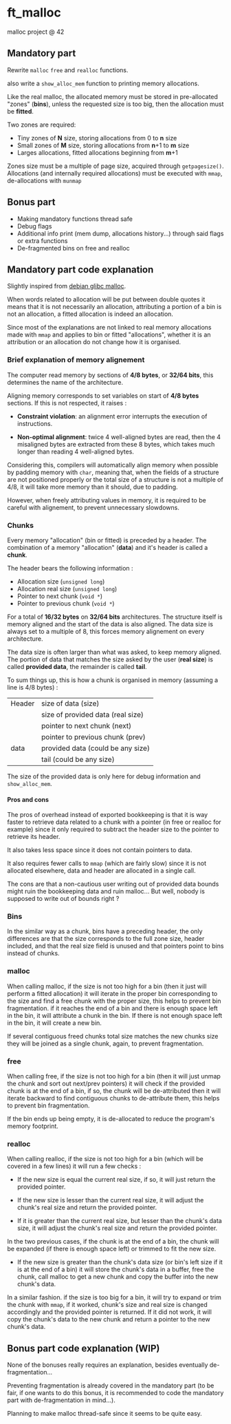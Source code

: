 # ft_malloc
malloc project @ 42

## Mandatory part
Rewrite `malloc` `free` and `realloc` functions.

also write a `show_alloc_mem` function to printing memory allocations.

Like the real malloc, the allocated memory must be stored in pre-allocated
"zones" (**bins**), unless the requested size is too big, then the allocation must
be **fitted**.

Two zones are required:
- Tiny zones of **N** size, storing allocations from 0 to **n** size
- Small zones of **M** size, storing allocations from **n**+1 to **m** size
- Larges allocations, fitted allocations beginning from **m**+1

Zones size must be a multiple of page size, acquired through `getpagesize()`.
Allocations (and internally required allocations) must be executed with `mmap`,
de-allocations with `munmap`

## Bonus part
- Making mandatory functions thread safe
- Debug flags
- Additional info print (mem dump, allocations history...) through said flags or extra functions
- De-fragmented bins on free and realloc

## Mandatory part code explanation
Slightly inspired from [debian glibc malloc](https://sources.debian.org/src/glibc/2.28-10/malloc/malloc.c/).

When words related to allocation will be put between double quotes
it means that it is not necessarily an allocation, attributing a portion
of a bin is not an allocation, a fitted allocation is indeed an allocation.

Since most of the explanations are not linked to real memory allocations made
with `mmap` and applies to bin or fitted "allocations", whether it is an
attribution or an allocation do not change how it is organised.

### Brief explanation of memory alignement

The computer read memory by sections of **4/8 bytes**, or **32/64 bits**, this determines
the name of the architecture.

Aligning memory corresponds to set variables on start of **4/8 bytes** sections.
If this is not respected, it raises :

- **Constraint violation**: an alignment error interrupts the execution of
  instructions.

- **Non-optimal alignment**: twice 4 well-aligned bytes are read,
  then the 4 misaligned bytes are extracted from these 8 bytes,
  which takes much longer than reading 4 well-aligned bytes.

Considering this, compilers will automatically align memory when possible
by padding memory with `char`, meaning that, when the fields of a structure
are not positioned properly or the total size of a structure is not a multiple
of 4/8, it will take more memory than it should, due to padding.

However, when freely attributing values in memory, it is required to be
careful with alignement, to prevent unnecessary slowdowns.

### Chunks
Every memory "allocation" (bin or fitted) is preceded by a header.
The combination of a memory "allocation" (**data**) and it's header is called a **chunk**.

The header bears the following information :
- Allocation size (`unsigned long`)
- Allocation real size (`unsigned long`)
- Pointer to next chunk (`void *`)
- Pointer to previous chunk (`void *`)

For a total of **16/32 bytes** on **32/64 bits** architectures. The structure
itself is memory aligned and the start of the data is also aligned.
The data size is always set to a multiple of 8, this forces
memory alignement on every architecture.

The data size is often larger than what was asked, to keep memory aligned.
The portion of data that matches the size asked by the user (**real size**) is called
**provided data**, the remainder is called **tail**.

To sum things up, this is how a chunk is organised in memory (assuming a line is 4/8 bytes) :

|        |                                   |
|--------|-----------------------------------|
| Header | size of data (size)               |
|        | size of provided data (real size) |
|        | pointer to next chunk (next)      |
|        | pointer to previous chunk (prev)  |
| data   | provided data (could be any size) |
|        | tail (could be any size)          |

The size of the provided data is only here for debug information and `show_alloc_mem`.

#### Pros and cons
The pros of overhead instead of exported bookkeeping is that it is way faster
to retrieve data related to a chunk with a pointer (in free or realloc for example)
since it only required to subtract the header size to the pointer to retrieve its header.

It also takes less space since it does not contain pointers to data.

It also requires fewer calls to `mmap` (which are fairly slow) since it is not allocated elsewhere, data and header are allocated in a single call.

The cons are that a non-cautious user writing out of provided data bounds might ruin
the bookkeeping data and ruin malloc... But well, nobody is supposed to write out of bounds right ?

### Bins
In the similar way as a chunk, bins have a preceding header,
the only differences are that the size corresponds to the full zone size, header included,
and that the real size field is unused and that pointers point to bins instead of chunks.


### malloc
When calling malloc, if the size is not too high for a bin (then it just will perform a fitted allocation)
it will iterate in the proper bin corresponding to the size and find a free chunk with the proper size, this helps
to prevent bin fragmentation.
if it reaches the end of a bin and there is enough space left in the bin, it will attribute a chunk in the bin.
If there is not enough space left in the bin, it will create a new bin.

If several contiguous freed chunks total size matches the new chunks size
they will be joined as a single chunk, again, to prevent fragmentation.

### free
When calling free, if the size is not too high for a bin (then it will just unmap the chunk and sort out next/prev pointers)
it will check if the provided chunk is at the end of a bin, if so, the chunk will be
de-attributed then it will iterate backward to find contiguous chunks to de-attribute them,
this helps to prevent bin fragmentation.

If the bin ends up being empty, it is de-allocated to reduce the program's memory footprint.

### realloc
When calling realloc, if the size is not too high for a bin (which will be covered in a few lines)
it will run a few checks :

- If the new size is equal the current real size, if so, it will just return the provided pointer.

- If the new size is lesser than the current real size, it will adjust the chunk's real size and return the provided pointer.

- If it is greater than the current real size, but lesser than the chunk's data size, 
  it will adjust the chunk's real size and return the provided pointer.

In the two previous cases, if the chunk is at the end of a bin, the chunk will be expanded (if there is enough space left)
or trimmed to fit the new size.

- If the new size is greater than the chunk's data size (or bin's left size if it is at the end of a bin)
  it will store the chunk's data in a buffer, free the chunk, call malloc to get a new chunk and copy the buffer
  into the new chunk's data.

In a similar fashion. if the size is too big for a bin, it will try to expand or trim the chunk with `mmap`,
if it worked, chunk's size and real size is changed accordingly and the provided pointer is returned.
If it did not work, it will copy the chunk's data to the new chunk and return a pointer to the new chunk's data.

## Bonus part code explanation (WIP)
None of the bonuses really requires an explanation, besides eventually de-fragmentation...

Preventing fragmentation is already covered in the mandatory part (to be fair, if one wants to do this bonus, it is recommended to code the mandatory part
with de-fragmentation in mind...).

Planning to make malloc thread-safe since it seems to be quite easy.
